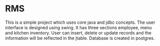 # RMS
This is a simple project which uses core java and jdbc concepts. The user interface is designed using swing. It has three sections employee, menu and kitchen inventory.
User can insert, delete or update records and the information will be reflected in the jtable. Database is created in postgres.
